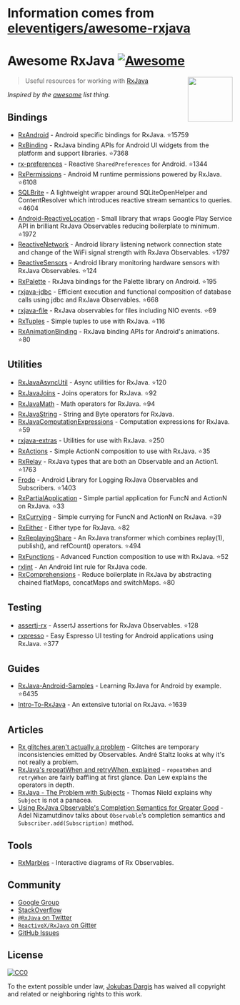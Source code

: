 # Information comes from [eleventigers/awesome-rxjava](https://github.com/eleventigers/awesome-rxjava)
# Awesome RxJava [![Awesome](https://cdn.rawgit.com/sindresorhus/awesome/d7305f38d29fed78fa85652e3a63e154dd8e8829/media/badge.svg)](https://github.com/sindresorhus/awesome)

[<img src="http://reactivex.io/assets/Rx_Logo_S.png" align="right" width="100">](http://reactivex.io/)

> Useful resources for working with [RxJava](https://github.com/ReactiveX/RxJava)

*Inspired by the [awesome](https://github.com/sindresorhus/awesome) list thing.*

## Bindings

* [RxAndroid](https://github.com/ReactiveX/RxAndroid) - Android specific bindings for RxJava. :star:15759
* [RxBinding](https://github.com/JakeWharton/RxBinding) - RxJava binding APIs for Android UI widgets from the platform and support libraries. :star:7368
* [rx-preferences](https://github.com/f2prateek/rx-preferences) - Reactive `SharedPreferences` for Android. :star:1344
* [RxPermissions](https://github.com/tbruyelle/RxPermissions) - Android M runtime permissions powered by RxJava. :star:6108
* [SQLBrite](https://github.com/square/sqlbrite) - A lightweight wrapper around SQLiteOpenHelper and ContentResolver which introduces reactive stream semantics to queries. :star:4604
* [Android-ReactiveLocation](https://github.com/mcharmas/Android-ReactiveLocation) - Small library that wraps Google Play Service API in brilliant RxJava Observables reducing boilerplate to minimum. :star:1972
* [ReactiveNetwork](https://github.com/pwittchen/ReactiveNetwork) - Android library listening network connection state and change of the WiFi signal strength with RxJava Observables. :star:1797
* [ReactiveSensors](https://github.com/pwittchen/ReactiveSensors) - Android library monitoring hardware sensors with RxJava Observables. :star:124
* [RxPalette](https://github.com/hzsweers/RxPalette) - RxJava bindings for the Palette library on Android. :star:195
* [rxjava-jdbc](https://github.com/davidmoten/rxjava-jdbc) - Efficient execution and functional composition of database calls using jdbc and RxJava Observables. :star:668
* [rxjava-file](https://github.com/davidmoten/rxjava-file) - RxJava observables for files including NIO events. :star:69
* [RxTuples](https://github.com/pakoito/RxTuples) - Simple tuples to use with RxJava. :star:116
* [RxAnimationBinding](https://github.com/blipinsk/RxAnimationBinding) - RxJava binding APIs for Android's animations. :star:80

## Utilities
* [RxJavaAsyncUtil](https://github.com/ReactiveX/RxJavaAsyncUtil) - Async utilities for RxJava. :star:120
* [RxJavaJoins](https://github.com/ReactiveX/RxJavaJoins) - Joins operators for RxJava. :star:92
* [RxJavaMath](https://github.com/ReactiveX/RxJavaMath) - Math operators for RxJava. :star:94
* [RxJavaString](https://github.com/ReactiveX/RxJavaString) - 
String and Byte operators for RxJava.
* [RxJavaComputationExpressions](https://github.com/ReactiveX/RxJavaComputationExpressions) - Computation expressions for RxJava. :star:59
* [rxjava-extras](https://github.com/davidmoten/rxjava-extras) - Utilities for use with RxJava. :star:250
* [RxActions](https://github.com/pakoito/RxActions) - Simple ActionN composition to use with RxJava. :star:35
* [RxRelay](https://github.com/JakeWharton/RxRelay) - RxJava types that are both an Observable and an Action1. :star:1763
* [Frodo](https://github.com/android10/frodo) - Android Library for Logging RxJava Observables and Subscribers. :star:1403
* [RxPartialApplication](https://github.com/pakoito/RxPartialApplication) - Simple partial application for FuncN and ActionN on RxJava. :star:33
* [RxCurrying](https://github.com/pakoito/RxCurrying) - Simple currying for FuncN and ActionN on RxJava. :star:39
* [RxEither](https://github.com/eleventigers/rxeither) - Either type for RxJava. :star:82
* [RxReplayingShare](https://github.com/JakeWharton/RxReplayingShare) - An RxJava transformer which combines replay(1), publish(), and refCount() operators. :star:494
* [RxFunctions](https://github.com/pakoito/RxFunctions) - Advanced Function composition to use with RxJava. :star:52
* [rxlint](https://bitbucket.org/littlerobots/rxlint) - An Android lint rule for RxJava code.
* [RxComprehensions](https://github.com/pakoito/RxComprehensions) - Reduce boilerplate in RxJava by abstracting chained flatMaps, concatMaps and switchMaps. :star:80

## Testing
* [assertj-rx](https://github.com/ribot/assertj-rx) - AssertJ assertions for RxJava Observables. :star:128
* [rxpresso](https://github.com/novoda/rxpresso) - Easy Espresso UI testing for Android applications using RxJava. :star:377

## Guides

* [RxJava-Android-Samples](https://github.com/kaushikgopal/RxJava-Android-Samples) - Learning RxJava for Android by example. :star:6435
* [Intro-To-RxJava](https://github.com/Froussios/Intro-To-RxJava) - An extensive tutorial on RxJava. :star:1639

## Articles

* [Rx glitches aren't actually a problem](http://staltz.com/rx-glitches-arent-actually-a-problem.html) - Glitches are temporary inconsistencies emitted by Observables. André Staltz looks at why it's not really a problem.
* [RxJava's repeatWhen and retryWhen, explained](http://blog.danlew.net/2016/01/25/rxjavas-repeatwhen-and-retrywhen-explained/) - `repeatWhen` and `retryWhen` are fairly baffling at first glance. Dan Lew explains the operators in depth.
* [RxJava - The Problem with Subjects](http://tomstechnicalblog.blogspot.co.uk/2016/03/rxjava-problem-with-subjects.html) - Thomas Nield explains why `Subject` is not a panacea.
* [Using RxJava Observable's Completion Semantics for Greater Good](https://adelnizamutdinov.github.io/blog/2015/01/23/using-rxjavas-observable-semantics-for-greater-good/) - Adel Nizamutdinov talks about `Observable`’s completion semantics and `Subscriber.add(Subscription)` method.

## Tools

* [RxMarbles](http://rxmarbles.com/) - Interactive diagrams of Rx Observables.

## Community

* [Google Group](http://groups.google.com/d/forum/rxjava)
* [StackOverflow](http://stackoverflow.com/search?q=rx-java)
* [`@RxJava` on Twitter](http://twitter.com/RxJava)
* [`ReactiveX/RxJava` on Gitter](https://gitter.im/ReactiveX/RxJava)
* [GitHub Issues](https://github.com/ReactiveX/RxJava/issues)

## License

[![CC0](https://i.creativecommons.org/p/zero/1.0/88x31.png)](https://creativecommons.org/publicdomain/zero/1.0/)

To the extent possible under law, [Jokubas Dargis](http://jokubasdargis.net/) has waived all copyright and related or neighboring rights to this work.

